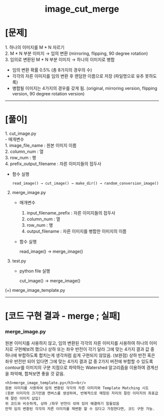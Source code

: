 <div align = center>
    <h1>image_cut_merge</h1>
</div>

<h1>[문제]</h1>
1. 하나의 이미지를 M * N 자르기 <br/> 
2. M * N 부분 이미지 → 임의 변환 (mirroring, flipping, 90 degree rotation) <br/> 
3. 임의로 변환된 M * N 부분 이미지 → 하나의 이미지로 병합 <br/> 

- 임의 변환 확률 0.5% (총 8가지의 경우의 수)
- 각각의 자른 이미지를 임의 변환 후 랜덤한 이름으로 저장 (파일명으로 유추 못하도록)
- 병합될 이미지는 4가지의 경우를 갖게 됨. (original, mirroring version, flipping version, 90 degree rotation version)

---

<h1>[풀이]</h1>
1. cut_image.py<br/> 
    - 매개변수<br/> 
        1. image_file_name : 원본 이미지 이름 <br/>
        2. column_num : 열 <br/> 
        3. row_num : 행 <br/> 
        4. prefix_output_filename : 자른 이미지들의 접두사 <br/> 

  - 함수 실행<br/> 
    
        read_image() → cut_image() → make_dir() → random_conversion_image()
       
        
2. merge_image.py
    - 매개변수
        1. input_filename_prefix : 자른 이미지들의 접두사   
        2. column_num : 열
        3. row_num : 행
        4. output_filename : 자른 이미지를 병합한 이미지의 이름
        
    - 함수 실행

        read_image() → merge_image()
        
3. test.py
    - python file 실행
    
        cut_image() → merge_image()

(+) merge_image_template.py 

---
<h1>[코드 구현 결과 - merge ; 실패]</h1>
    <h3>merge_image.py</h3>
    원본 이미지를 사용하지 않고, 임의 변환된 각각의 자른 이미지를 사용하여 하나의 이미지로 구현해보려 했으나
    상하 또는 좌우 반전이 각기 달라 그에 맞는 4가지 결과 값 중 하나에 부합하도록 합치는게 생각처럼 쉽게 구현되지 않았음.
    (보완점) 상하 반전 혹은 좌우 반전만 되어 있다면 그에 맞는 4가지 결과 값 중 2가지 버전에 부합할 수 있도록
    contour를 이미지의 구분 지점으로 파악하는 Watershed 알고리즘을 이용하여 경계선을 파악해, 합쳐보면 좋을 것 같음.<br/> 
    
    <h3>merge_image_template.py</h3><br/> 
    원본 이미지를 사용하여 임의 변환된 각각의 자른 이미지와 Template Matching 시도
    (원본 이미지의 크기만큼 캔버스를 생성하여, 반복적으로 매칭된 자리의 잘린 이미지의 좌표값에 잘린 이미지 삽입)
    위 코드와 비슷하게, 상하 /좌우 반전이 섞여 있어 해결하기 힘들었음
    만약 임의 변환된 각각의 자른 이미지를 재변환 할 수 있다고 가정한다면, 코드 구현 가능.
    
